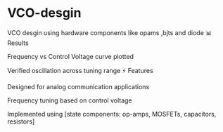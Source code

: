 # VCO-desgin
VCO desgin  using hardware components like opams ,bjts and diode
📊 Results

Frequency vs Control Voltage curve plotted

Verified oscillation across tuning range
⚡ Features

Designed for analog communication applications

Frequency tuning based on control voltage

Implemented using [state components: op-amps, MOSFETs, capacitors, resistors]
